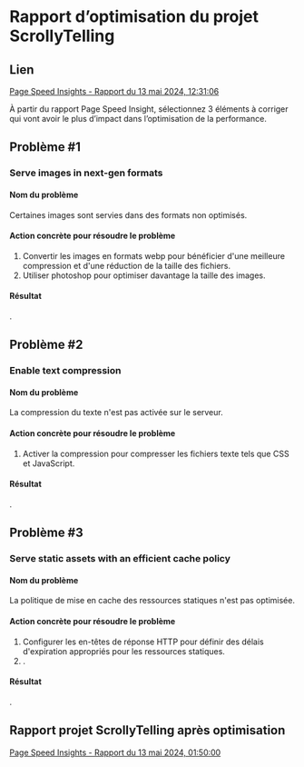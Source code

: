 
# Rapport d’optimisation du projet ScrollyTelling

## Lien
[Page Speed Insights - Rapport du 13 mai 2024, 12:31:06](https://pagespeed.web.dev/analysis/https-tristan-tim-momo-com/ltzxj82eav?form_factor=desktop)

À partir du rapport Page Speed Insight, sélectionnez 3 éléments à corriger qui vont avoir le plus d’impact dans l’optimisation de la performance.

## Problème #1

### Serve images in next-gen formats

#### Nom du problème
Certaines images sont servies dans des formats non optimisés.

#### Action concrète pour résoudre le problème
1. Convertir les images en formats webp pour bénéficier d'une meilleure compression et d'une réduction de la taille des fichiers.
2. Utiliser photoshop pour optimiser davantage la taille des images.

#### Résultat
.

## Problème #2

### Enable text compression

#### Nom du problème
La compression du texte n'est pas activée sur le serveur.

#### Action concrète pour résoudre le problème
1. Activer la compression pour compresser les fichiers texte tels que CSS et JavaScript.


#### Résultat
.

## Problème #3

### Serve static assets with an efficient cache policy

#### Nom du problème
La politique de mise en cache des ressources statiques n'est pas optimisée.

#### Action concrète pour résoudre le problème
1. Configurer les en-têtes de réponse HTTP pour définir des délais d'expiration appropriés pour les ressources statiques.
2. .

#### Résultat
.


## Rapport projet ScrollyTelling après optimisation

[Page Speed Insights - Rapport du 13 mai 2024, 01:50:00]()

